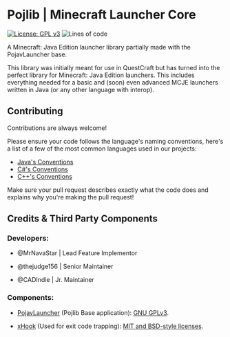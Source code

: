 # Pojlib | Minecraft Launcher Core
[![License: GPL v3](https://img.shields.io/badge/License-GPLv3-blue.svg)](https://www.gnu.org/licenses/gpl-3.0)
![Lines of code](https://img.shields.io/tokei/lines/github/questcraftplusplus/pojlib?style=flat)

A Minecraft: Java Edition launcher library partially made with the PojavLauncher base.

This library was initially meant for use in QuestCraft but has turned into the perfect library for Minecraft: Java Edition launchers. This includes everything needed for a basic and (soon) even advanced MCJE launchers written in Java (or any other language with interop).

## Contributing

Contributions are always welcome!

Please ensure your code follows the language's naming conventions, here's a list of a few of the most common languages used in our projects:

- [Java's Conventions](https://www.oracle.com/java/technologies/javase/codeconventions-namingconventions.html)
- [C#'s Conventions](https://learn.microsoft.com/en-us/dotnet/csharp/fundamentals/coding-style/coding-conventions)
- [C++'s Conventions](https://google.github.io/styleguide/cppguide.html)

Make sure your pull request describes exactly what the code does and explains why you're making the pull request!



## Credits & Third Party Components
### Developers:
* @MrNavaStar | Lead Feature Implementor

* @thejudge156 | Senior Maintainer

* @CADIndie | Jr. Maintainer

### Components:
- [PojavLauncher](https://github.com/PojavLauncherTeam/PojavLauncher) (Pojlib Base application): [GNU GPLv3](https://github.com/khanhduytran0/PojavLauncher/blob/master/LICENSE).

- [xHook](https://github.com/iqiyi/xHook) (Used for exit code trapping): [MIT and BSD-style licenses](https://github.com/iqiyi/xHook/blob/master/LICENSE).
